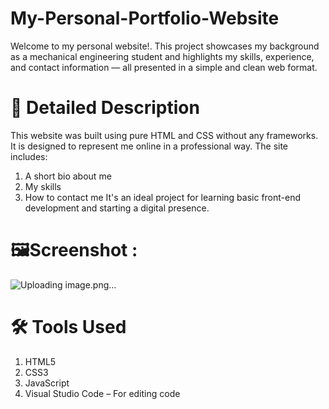 # My-Personal-Portfolio-Website
Welcome to my personal website!.
This project showcases my background as a mechanical engineering student and highlights my skills, experience, and contact information — all presented in a simple and clean web format.

# 📌 Detailed Description
This website was built using pure HTML and CSS without any frameworks.
It is designed to represent me online in a professional way. The site includes:

1. A short bio about me
2. My skills
3. How to contact me
It's an ideal project for learning basic front-end development and starting a digital presence.

# 🖼️Screenshot :
![Uploading image.png…]()


# 🛠️ Tools Used
 1. HTML5
 2. CSS3
 3. JavaScript
 4. Visual Studio Code – For editing code


